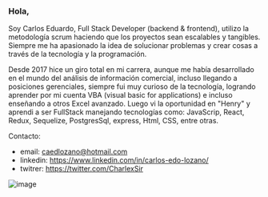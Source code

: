 ### Hola, 

Soy Carlos Eduardo, Full Stack Developer (backend & frontend), utilizo la metodología scrum haciendo que los proyectos sean escalables y tangibles.  Siempre me ha apasionado la idea de solucionar problemas y crear cosas  a través de la tecnología y la programación. 
 
Desde 2017 hice un giro total en mi carrera, aunque me había desarrollado en el mundo del análisis de información comercial, incluso llegando a posiciones gerenciales, siempre fui muy curioso de la tecnología, logrando aprender por mi cuenta VBA (visual basic for applications) e incluso enseñando a otros Excel avanzado. Luego vi la oportunidad en "Henry" y aprendi a ser FullStack manejando tecnologías como: JavaScrip, React, Redux, Sequelize, PostgresSql, express, Html, CSS,  entre otras.


Contacto:
 - email:    caedlozano@hotmail.com
 - linkedin: https://www.linkedin.com/in/carlos-edo-lozano/
 - twitrer:  https://twitter.com/CharlexSir

![image](https://user-images.githubusercontent.com/77077762/122811257-da569700-d295-11eb-8c77-4c2288e37eea.png)
